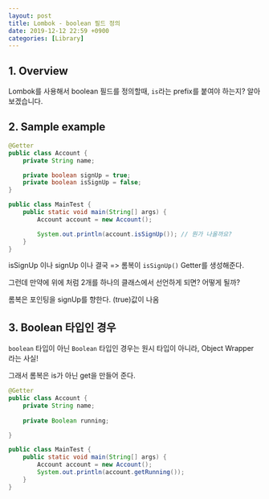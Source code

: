 ```yaml
---
layout: post
title: Lombok - boolean 필드 정의
date: 2019-12-12 22:59 +0900
categories: [Library]
---
```


## 1. Overview
Lombok를 사용해서 boolean 필드를 정의할때, `is`라는 prefix를 붙여야 하는지? 알아보겠습니다.

## 2. Sample example
```java
@Getter
public class Account {
    private String name;

    private boolean signUp = true;
    private boolean isSignUp = false;
}
```

```java
public class MainTest {
    public static void main(String[] args) {
        Account account = new Account();

        System.out.println(account.isSignUp()); // 뭔가 나올까요? 
    }
}
```
isSignUp 이나 signUp 이나 결국 => 롬복이 `isSignUp()` Getter를 생성해준다.

그런데 만약에 위에 처럼 2개를 하나의 클래스에서 선언하게 되면? 어떻게 될까?

롬복은 포인팅을 signUp를 향한다. (true)값이 나옴 

## 3. Boolean 타입인 경우
`boolean` 타입이 아닌 `Boolean` 타입인 경우는 원시 타입이 아니라, Object Wrapper 라는 사실!

그래서 롬복은 is가 아닌 get을 만들어 준다.
```java
@Getter
public class Account {
    private String name;
    
    private Boolean running;

}
```

```java
public class MainTest {
    public static void main(String[] args) {
        Account account = new Account();
        System.out.println(account.getRunning()); 
    }
}
```